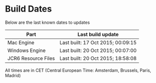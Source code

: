 # Build Dates

Below are the last known dates to updates

Part | Last build update
-----|-----
Mac Engine | Last built: 17 Oct 2015; 00:09:15
Windows Engine | Last built: 20 Oct 2015; 00:07:00
JCR6 Resource Files | Last built: 20 Oct 2015; 18:58:08
All times are in CET (Central European Time: Amsterdam, Brussels, Paris, Madrid)



